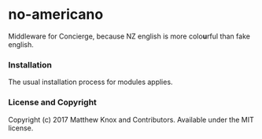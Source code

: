# no-americano
Middleware for Concierge, because NZ english is more colo**u**rful than fake english.

### Installation
The usual installation process for modules applies.

### License and Copyright
Copyright (c) 2017 Matthew Knox and Contributors. Available under the MIT license.
